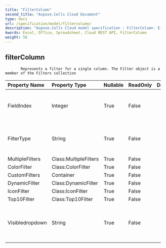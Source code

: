 ```yaml
---
title: "FilterColumn"
second_title: "Aspose.Cells Cloud Document"
type: docs
url: /specification/model/filtercolumn/
description: "Aspose.Cells Cloud model specification : FilterColumn. Effortlessly handle Excel and other spreadsheet documents with features like opening, generating, editing, splitting, merging, comparing, and converting."
kwords: Excel, Office, Spreadsheet, Cloud REST API, FilterColumn
weight: 50
---
```


## **filterColumn**

           Represents a filter for a single column. The Filter object is a member of the Filters collection            

| Property Name | Property Type | Nullable |  ReadOnly | DefaultValue | Description | 
| :- | :- | :- |:- |  :- | :- |
| FieldIndex | Integer | True |  False |  | Gets and sets the column offset in the range.  |  
| FilterType | String | True |  False |  | Gets and sets the type fo filtering data.  |  
| MultipleFilters | Class:MultipleFilters | True |  False |  |  |  
| ColorFilter | Class:ColorFilter | True |  False |  |  |  
| CustomFilters | Container | True |  False |  |  |  
| DynamicFilter | Class:DynamicFilter | True |  False |  |  |  
| IconFilter | Class:IconFilter | True |  False |  |  |  
| Top10Filter | Class:Top10Filter | True |  False |  |  |  
| Visibledropdown | String | True |  False |  | Indicates whether the AutoFilter button for this column is visible.  |  

